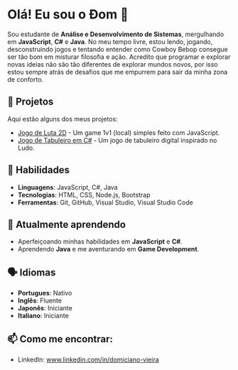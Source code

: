 # Olá! Eu sou o Ðom 👋

Sou estudante de **Análise e Desenvolvimento de Sistemas**, mergulhando em **JavaScript**, **C#** e **Java**. No meu tempo livre, estou lendo, jogando, desconstruindo jogos e tentando entender como Cowboy Bebop consegue ser tão bom em misturar filosofia e ação. Acredito que programar e explorar novas ideias não são tão diferentes de explorar mundos novos, por isso estou sempre atrás de desafios que me empurrem para sair da minha zona de conforto. 

## 🚀 Projetos

Aqui estão alguns dos meus projetos:

- [Jogo de Luta 2D](https://github.com/DSpaceCowboy/Fighting-Game) - Um game 1v1 (local) simples feito com JavaScript.
- [Jogo de Tabuleiro em C#](https://github.com/DSpaceCowboy/Ludo-Game) - Um jogo de tabuleiro digital inspirado no Ludo.

## 🔧 Habilidades

- **Linguagens**: JavaScript, C#, Java
- **Tecnologias**: HTML, CSS, Node.js, Bootstrap
- **Ferramentas**: Git, GitHub, Visual Studio, Visual Studio Code

## 🌱 Atualmente aprendendo

- Aperfeiçoando minhas habilidades em **JavaScript** e **C#**.
- Aprendendo **Java** e me aventurando em **Game Development**.

## 🗣 Idiomas

- **Portugues**: Nativo 
- **Inglês**: Fluente
- **Japonês**: Iniciante 
- **Italiano**: Iniciante 


## 📫 Como me encontrar:

- LinkedIn: www.linkedin.com/in/domiciano-vieira
